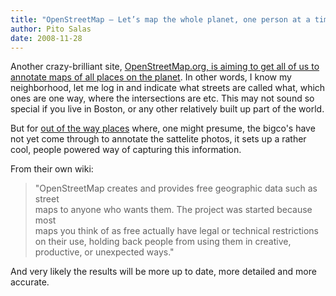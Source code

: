 ```yaml
---
title: "OpenStreetMap – Let’s map the whole planet, one person at a time"
author: Pito Salas
date: 2008-11-28
---
```




Another crazy-brilliant site, [OpenStreetMap.org, is aiming to get all of us
to annotate maps of all places on the
planet](<http://www.openstreetmap.org/index.html>). In other words, I know my
neighborhood, let me log in and indicate what streets are called what, which
ones are one way, where the intersections are etc. This may not sound so
special if you live in Boston, or any other relatively built up part of the
world.

But for [out of the way
places](<http://www.openstreetmap.org/?lat=12.156&lon=-68.807&zoom=10&layers=B000FTF>)
where, one might presume, the bigco's have not yet come through to annotate
the sattelite photos, it sets up a rather cool, people powered way of
capturing this information.

From their own wiki:

> "OpenStreetMap creates and provides free geographic data such as street  
> maps to anyone who wants them. The project was started because most  
> maps you think of as free actually have legal or technical restrictions  
> on their use, holding back people from using them in creative,  
> productive, or unexpected ways."

And very likely the results will be more up to date, more detailed and more
accurate.



